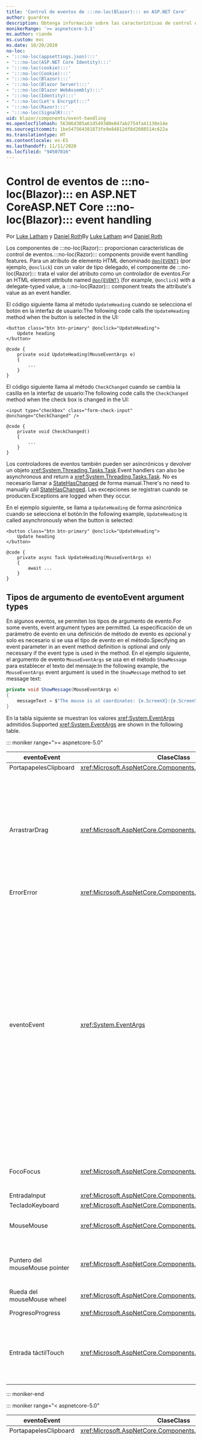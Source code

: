 ```yaml
---
title: 'Control de eventos de :::no-loc(Blazor)::: en ASP.NET Core'
author: guardrex
description: Obtenga información sobre las características de control de eventos de :::no-loc(Blazor):::, incluidos los tipos de argumento de evento, las devoluciones de llamadas de eventos y la administración de eventos predeterminados del explorador.
monikerRange: '>= aspnetcore-3.1'
ms.author: riande
ms.custom: mvc
ms.date: 10/20/2020
no-loc:
- ':::no-loc(appsettings.json):::'
- ':::no-loc(ASP.NET Core Identity):::'
- ':::no-loc(cookie):::'
- ':::no-loc(Cookie):::'
- ':::no-loc(Blazor):::'
- ':::no-loc(Blazor Server):::'
- ':::no-loc(Blazor WebAssembly):::'
- ':::no-loc(Identity):::'
- ":::no-loc(Let's Encrypt):::"
- ':::no-loc(Razor):::'
- ':::no-loc(SignalR):::'
uid: blazor/components/event-handling
ms.openlocfilehash: 56306d305a61d549380e847ab2754fa41130e14e
ms.sourcegitcommit: 1be547564381873fe9e84812df8d2088514c622a
ms.translationtype: HT
ms.contentlocale: es-ES
ms.lasthandoff: 11/11/2020
ms.locfileid: "94507816"
---
```

# <a name="aspnet-core-no-locblazor-event-handling"></a><span data-ttu-id="b4be1-103">Control de eventos de :::no-loc(Blazor)::: en ASP.NET Core</span><span class="sxs-lookup"><span data-stu-id="b4be1-103">ASP.NET Core :::no-loc(Blazor)::: event handling</span></span>

<span data-ttu-id="b4be1-104">Por [Luke Latham](https://github.com/guardrex) y [Daniel Roth](https://github.com/danroth27)</span><span class="sxs-lookup"><span data-stu-id="b4be1-104">By [Luke Latham](https://github.com/guardrex) and [Daniel Roth](https://github.com/danroth27)</span></span>

<span data-ttu-id="b4be1-105">Los componentes de :::no-loc(Razor)::: proporcionan características de control de eventos.</span><span class="sxs-lookup"><span data-stu-id="b4be1-105">:::no-loc(Razor)::: components provide event handling features.</span></span> <span data-ttu-id="b4be1-106">Para un atributo de elemento HTML denominado [`@on{EVENT}`](xref:mvc/views/razor#onevent) (por ejemplo, `@onclick`) con un valor de tipo delegado, el componente de :::no-loc(Razor)::: trata el valor del atributo como un controlador de eventos.</span><span class="sxs-lookup"><span data-stu-id="b4be1-106">For an HTML element attribute named [`@on{EVENT}`](xref:mvc/views/razor#onevent) (for example, `@onclick`) with a delegate-typed value, a :::no-loc(Razor)::: component treats the attribute's value as an event handler.</span></span>

<span data-ttu-id="b4be1-107">El código siguiente llama al método `UpdateHeading` cuando se selecciona el botón en la interfaz de usuario:</span><span class="sxs-lookup"><span data-stu-id="b4be1-107">The following code calls the `UpdateHeading` method when the button is selected in the UI:</span></span>

```razor
<button class="btn btn-primary" @onclick="UpdateHeading">
    Update heading
</button>

@code {
    private void UpdateHeading(MouseEventArgs e)
    {
        ...
    }
}
```

<span data-ttu-id="b4be1-108">El código siguiente llama al método `CheckChanged` cuando se cambia la casilla en la interfaz de usuario:</span><span class="sxs-lookup"><span data-stu-id="b4be1-108">The following code calls the `CheckChanged` method when the check box is changed in the UI:</span></span>

```razor
<input type="checkbox" class="form-check-input" @onchange="CheckChanged" />

@code {
    private void CheckChanged()
    {
        ...
    }
}
```

<span data-ttu-id="b4be1-109">Los controladores de eventos también pueden ser asincrónicos y devolver un objeto <xref:System.Threading.Tasks.Task>.</span><span class="sxs-lookup"><span data-stu-id="b4be1-109">Event handlers can also be asynchronous and return a <xref:System.Threading.Tasks.Task>.</span></span> <span data-ttu-id="b4be1-110">No es necesario llamar a [StateHasChanged](xref:blazor/components/lifecycle#state-changes) de forma manual.</span><span class="sxs-lookup"><span data-stu-id="b4be1-110">There's no need to manually call [StateHasChanged](xref:blazor/components/lifecycle#state-changes).</span></span> <span data-ttu-id="b4be1-111">Las excepciones se registran cuando se producen.</span><span class="sxs-lookup"><span data-stu-id="b4be1-111">Exceptions are logged when they occur.</span></span>

<span data-ttu-id="b4be1-112">En el ejemplo siguiente, se llama a `UpdateHeading` de forma asincrónica cuando se selecciona el botón:</span><span class="sxs-lookup"><span data-stu-id="b4be1-112">In the following example, `UpdateHeading` is called asynchronously when the button is selected:</span></span>

```razor
<button class="btn btn-primary" @onclick="UpdateHeading">
    Update heading
</button>

@code {
    private async Task UpdateHeading(MouseEventArgs e)
    {
        await ...
    }
}
```

## <a name="event-argument-types"></a><span data-ttu-id="b4be1-113">Tipos de argumento de evento</span><span class="sxs-lookup"><span data-stu-id="b4be1-113">Event argument types</span></span>

<span data-ttu-id="b4be1-114">En algunos eventos, se permiten los tipos de argumento de evento.</span><span class="sxs-lookup"><span data-stu-id="b4be1-114">For some events, event argument types are permitted.</span></span> <span data-ttu-id="b4be1-115">La especificación de un parámetro de evento en una definición de método de evento es opcional y solo es necesario si se usa el tipo de evento en el método.</span><span class="sxs-lookup"><span data-stu-id="b4be1-115">Specifying an event parameter in an event method definition is optional and only necessary if the event type is used in the method.</span></span> <span data-ttu-id="b4be1-116">En el ejemplo siguiente, el argumento de evento `MouseEventArgs` se usa en el método `ShowMessage` para establecer el texto del mensaje:</span><span class="sxs-lookup"><span data-stu-id="b4be1-116">In the following example, the `MouseEventArgs` event argument is used in the `ShowMessage` method to set message text:</span></span>

```csharp
private void ShowMessage(MouseEventArgs e)
{
    messageText = $"The mouse is at coordinates: {e.ScreenX}:{e.ScreenY}";
}
```

<span data-ttu-id="b4be1-117">En la tabla siguiente se muestran los valores <xref:System.EventArgs> admitidos.</span><span class="sxs-lookup"><span data-stu-id="b4be1-117">Supported <xref:System.EventArgs> are shown in the following table.</span></span>

::: moniker range=">= aspnetcore-5.0"

| <span data-ttu-id="b4be1-118">evento</span><span class="sxs-lookup"><span data-stu-id="b4be1-118">Event</span></span>            | <span data-ttu-id="b4be1-119">Clase</span><span class="sxs-lookup"><span data-stu-id="b4be1-119">Class</span></span>  | <span data-ttu-id="b4be1-120">Eventos y notas de DOM</span><span class="sxs-lookup"><span data-stu-id="b4be1-120">DOM events and notes</span></span> |
| ---------------- | ------ | -------------------- |
| <span data-ttu-id="b4be1-121">Portapapeles</span><span class="sxs-lookup"><span data-stu-id="b4be1-121">Clipboard</span></span>        | <xref:Microsoft.AspNetCore.Components.Web.ClipboardEventArgs> | <span data-ttu-id="b4be1-122">`oncut`, `oncopy`, `onpaste`</span><span class="sxs-lookup"><span data-stu-id="b4be1-122">`oncut`, `oncopy`, `onpaste`</span></span> |
| <span data-ttu-id="b4be1-123">Arrastrar</span><span class="sxs-lookup"><span data-stu-id="b4be1-123">Drag</span></span>             | <xref:Microsoft.AspNetCore.Components.Web.DragEventArgs> | <span data-ttu-id="b4be1-124">`ondrag`, `ondragstart`, `ondragenter`, `ondragleave`, `ondragover`, `ondrop`, `ondragend`</span><span class="sxs-lookup"><span data-stu-id="b4be1-124">`ondrag`, `ondragstart`, `ondragenter`, `ondragleave`, `ondragover`, `ondrop`, `ondragend`</span></span><br><br><span data-ttu-id="b4be1-125"><xref:Microsoft.AspNetCore.Components.Web.DataTransfer> y <xref:Microsoft.AspNetCore.Components.Web.DataTransferItem> contienen datos de elementos arrastrados.</span><span class="sxs-lookup"><span data-stu-id="b4be1-125"><xref:Microsoft.AspNetCore.Components.Web.DataTransfer> and <xref:Microsoft.AspNetCore.Components.Web.DataTransferItem> hold dragged item data.</span></span><br><br><span data-ttu-id="b4be1-126">Implemente la función de arrastrar y colocar en las aplicaciones de :::no-loc(Blazor)::: mediante la [Interoperabilidad de JS](xref:blazor/call-javascript-from-dotnet) con [Drag and Drop API en HTML](https://developer.mozilla.org/docs/Web/API/HTML_Drag_and_Drop_API).</span><span class="sxs-lookup"><span data-stu-id="b4be1-126">Implement drag and drop in :::no-loc(Blazor)::: apps using [JS interop](xref:blazor/call-javascript-from-dotnet) with [HTML Drag and Drop API](https://developer.mozilla.org/docs/Web/API/HTML_Drag_and_Drop_API).</span></span> |
| <span data-ttu-id="b4be1-127">Error</span><span class="sxs-lookup"><span data-stu-id="b4be1-127">Error</span></span>            | <xref:Microsoft.AspNetCore.Components.Web.ErrorEventArgs> | `onerror` |
| <span data-ttu-id="b4be1-128">evento</span><span class="sxs-lookup"><span data-stu-id="b4be1-128">Event</span></span>            | <xref:System.EventArgs> | <span data-ttu-id="b4be1-129">*General*</span><span class="sxs-lookup"><span data-stu-id="b4be1-129">*General*</span></span><br><span data-ttu-id="b4be1-130">`onactivate`, `onbeforeactivate`, `onbeforedeactivate`, `ondeactivate`, `onfullscreenchange`, `onfullscreenerror`, `onloadeddata`, `onloadedmetadata`, `onpointerlockchange`, `onpointerlockerror`, `onreadystatechange`, `onscroll`</span><span class="sxs-lookup"><span data-stu-id="b4be1-130">`onactivate`, `onbeforeactivate`, `onbeforedeactivate`, `ondeactivate`, `onfullscreenchange`, `onfullscreenerror`, `onloadeddata`, `onloadedmetadata`, `onpointerlockchange`, `onpointerlockerror`, `onreadystatechange`, `onscroll`</span></span><br><br><span data-ttu-id="b4be1-131">*Portapapeles*</span><span class="sxs-lookup"><span data-stu-id="b4be1-131">*Clipboard*</span></span><br><span data-ttu-id="b4be1-132">`onbeforecut`, `onbeforecopy`, `onbeforepaste`</span><span class="sxs-lookup"><span data-stu-id="b4be1-132">`onbeforecut`, `onbeforecopy`, `onbeforepaste`</span></span><br><br><span data-ttu-id="b4be1-133">*Entrada*</span><span class="sxs-lookup"><span data-stu-id="b4be1-133">*Input*</span></span><br><span data-ttu-id="b4be1-134">`oninvalid`, `onreset`, `onselect`, `onselectionchange`, `onselectstart`, `onsubmit`</span><span class="sxs-lookup"><span data-stu-id="b4be1-134">`oninvalid`, `onreset`, `onselect`, `onselectionchange`, `onselectstart`, `onsubmit`</span></span><br><br><span data-ttu-id="b4be1-135">*Elementos multimedia*</span><span class="sxs-lookup"><span data-stu-id="b4be1-135">*Media*</span></span><br><span data-ttu-id="b4be1-136">`oncanplay`, `oncanplaythrough`, `oncuechange`, `ondurationchange`, `onemptied`, `onended`, `onpause`, `onplay`, `onplaying`, `onratechange`, `onseeked`, `onseeking`, `onstalled`, `onstop`, `onsuspend`, `ontimeupdate`, `ontoggle`, `onvolumechange`, `onwaiting`</span><span class="sxs-lookup"><span data-stu-id="b4be1-136">`oncanplay`, `oncanplaythrough`, `oncuechange`, `ondurationchange`, `onemptied`, `onended`, `onpause`, `onplay`, `onplaying`, `onratechange`, `onseeked`, `onseeking`, `onstalled`, `onstop`, `onsuspend`, `ontimeupdate`, `ontoggle`, `onvolumechange`, `onwaiting`</span></span><br><br><span data-ttu-id="b4be1-137"><xref:Microsoft.AspNetCore.Components.Web.EventHandlers> contiene atributos para configurar las asignaciones entre los nombres de evento y los tipos de argumento de evento.</span><span class="sxs-lookup"><span data-stu-id="b4be1-137"><xref:Microsoft.AspNetCore.Components.Web.EventHandlers> holds attributes to configure the mappings between event names and event argument types.</span></span> |
| <span data-ttu-id="b4be1-138">Foco</span><span class="sxs-lookup"><span data-stu-id="b4be1-138">Focus</span></span>            | <xref:Microsoft.AspNetCore.Components.Web.FocusEventArgs> | <span data-ttu-id="b4be1-139">`onfocus`, `onblur`, `onfocusin`, `onfocusout`</span><span class="sxs-lookup"><span data-stu-id="b4be1-139">`onfocus`, `onblur`, `onfocusin`, `onfocusout`</span></span><br><br><span data-ttu-id="b4be1-140">No incluye compatibilidad con `relatedTarget`.</span><span class="sxs-lookup"><span data-stu-id="b4be1-140">Doesn't include support for `relatedTarget`.</span></span> |
| <span data-ttu-id="b4be1-141">Entrada</span><span class="sxs-lookup"><span data-stu-id="b4be1-141">Input</span></span>            | <xref:Microsoft.AspNetCore.Components.ChangeEventArgs> | <span data-ttu-id="b4be1-142">`onchange`, `oninput`</span><span class="sxs-lookup"><span data-stu-id="b4be1-142">`onchange`, `oninput`</span></span> |
| <span data-ttu-id="b4be1-143">Teclado</span><span class="sxs-lookup"><span data-stu-id="b4be1-143">Keyboard</span></span>         | <xref:Microsoft.AspNetCore.Components.Web.KeyboardEventArgs> | <span data-ttu-id="b4be1-144">`onkeydown`, `onkeypress`, `onkeyup`</span><span class="sxs-lookup"><span data-stu-id="b4be1-144">`onkeydown`, `onkeypress`, `onkeyup`</span></span> |
| <span data-ttu-id="b4be1-145">Mouse</span><span class="sxs-lookup"><span data-stu-id="b4be1-145">Mouse</span></span>            | <xref:Microsoft.AspNetCore.Components.Web.MouseEventArgs> | <span data-ttu-id="b4be1-146">`onclick`, `oncontextmenu`, `ondblclick`, `onmousedown`, `onmouseup`, `onmouseover`, `onmousemove`, `onmouseout`</span><span class="sxs-lookup"><span data-stu-id="b4be1-146">`onclick`, `oncontextmenu`, `ondblclick`, `onmousedown`, `onmouseup`, `onmouseover`, `onmousemove`, `onmouseout`</span></span> |
| <span data-ttu-id="b4be1-147">Puntero del mouse</span><span class="sxs-lookup"><span data-stu-id="b4be1-147">Mouse pointer</span></span>    | <xref:Microsoft.AspNetCore.Components.Web.PointerEventArgs> | <span data-ttu-id="b4be1-148">`onpointerdown`, `onpointerup`, `onpointercancel`, `onpointermove`, `onpointerover`, `onpointerout`, `onpointerenter`, `onpointerleave`, `ongotpointercapture`, `onlostpointercapture`</span><span class="sxs-lookup"><span data-stu-id="b4be1-148">`onpointerdown`, `onpointerup`, `onpointercancel`, `onpointermove`, `onpointerover`, `onpointerout`, `onpointerenter`, `onpointerleave`, `ongotpointercapture`, `onlostpointercapture`</span></span> |
| <span data-ttu-id="b4be1-149">Rueda del mouse</span><span class="sxs-lookup"><span data-stu-id="b4be1-149">Mouse wheel</span></span>      | <xref:Microsoft.AspNetCore.Components.Web.WheelEventArgs> | <span data-ttu-id="b4be1-150">`onwheel`, `onmousewheel`</span><span class="sxs-lookup"><span data-stu-id="b4be1-150">`onwheel`, `onmousewheel`</span></span> |
| <span data-ttu-id="b4be1-151">Progreso</span><span class="sxs-lookup"><span data-stu-id="b4be1-151">Progress</span></span>         | <xref:Microsoft.AspNetCore.Components.Web.ProgressEventArgs> | <span data-ttu-id="b4be1-152">`onabort`, `onload`, `onloadend`, `onloadstart`, `onprogress`, `ontimeout`</span><span class="sxs-lookup"><span data-stu-id="b4be1-152">`onabort`, `onload`, `onloadend`, `onloadstart`, `onprogress`, `ontimeout`</span></span> |
| <span data-ttu-id="b4be1-153">Entrada táctil</span><span class="sxs-lookup"><span data-stu-id="b4be1-153">Touch</span></span>            | <xref:Microsoft.AspNetCore.Components.Web.TouchEventArgs> | <span data-ttu-id="b4be1-154">`ontouchstart`, `ontouchend`, `ontouchmove`, `ontouchenter`, `ontouchleave`, `ontouchcancel`</span><span class="sxs-lookup"><span data-stu-id="b4be1-154">`ontouchstart`, `ontouchend`, `ontouchmove`, `ontouchenter`, `ontouchleave`, `ontouchcancel`</span></span><br><br><span data-ttu-id="b4be1-155"><xref:Microsoft.AspNetCore.Components.Web.TouchPoint> representa un único punto de contacto en un dispositivo sensible al tacto.</span><span class="sxs-lookup"><span data-stu-id="b4be1-155"><xref:Microsoft.AspNetCore.Components.Web.TouchPoint> represents a single contact point on a touch-sensitive device.</span></span> |

::: moniker-end

::: moniker range="< aspnetcore-5.0"

| <span data-ttu-id="b4be1-156">evento</span><span class="sxs-lookup"><span data-stu-id="b4be1-156">Event</span></span>            | <span data-ttu-id="b4be1-157">Clase</span><span class="sxs-lookup"><span data-stu-id="b4be1-157">Class</span></span> | <span data-ttu-id="b4be1-158">Eventos y notas de DOM</span><span class="sxs-lookup"><span data-stu-id="b4be1-158">DOM events and notes</span></span> |
| ---------------- | ----- | -------------------- |
| <span data-ttu-id="b4be1-159">Portapapeles</span><span class="sxs-lookup"><span data-stu-id="b4be1-159">Clipboard</span></span>        | <xref:Microsoft.AspNetCore.Components.Web.ClipboardEventArgs> | <span data-ttu-id="b4be1-160">`oncut`, `oncopy`, `onpaste`</span><span class="sxs-lookup"><span data-stu-id="b4be1-160">`oncut`, `oncopy`, `onpaste`</span></span> |
| <span data-ttu-id="b4be1-161">Arrastrar</span><span class="sxs-lookup"><span data-stu-id="b4be1-161">Drag</span></span>             | <xref:Microsoft.AspNetCore.Components.Web.DragEventArgs> | <span data-ttu-id="b4be1-162">`ondrag`, `ondragstart`, `ondragenter`, `ondragleave`, `ondragover`, `ondrop`, `ondragend`</span><span class="sxs-lookup"><span data-stu-id="b4be1-162">`ondrag`, `ondragstart`, `ondragenter`, `ondragleave`, `ondragover`, `ondrop`, `ondragend`</span></span><br><br><span data-ttu-id="b4be1-163"><xref:Microsoft.AspNetCore.Components.Web.DataTransfer> y <xref:Microsoft.AspNetCore.Components.Web.DataTransferItem> contienen datos de elementos arrastrados.</span><span class="sxs-lookup"><span data-stu-id="b4be1-163"><xref:Microsoft.AspNetCore.Components.Web.DataTransfer> and <xref:Microsoft.AspNetCore.Components.Web.DataTransferItem> hold dragged item data.</span></span><br><br><span data-ttu-id="b4be1-164">Implemente la función de arrastrar y colocar en las aplicaciones de :::no-loc(Blazor)::: mediante la [Interoperabilidad de JS](xref:blazor/call-javascript-from-dotnet) con [Drag and Drop API en HTML](https://developer.mozilla.org/docs/Web/API/HTML_Drag_and_Drop_API).</span><span class="sxs-lookup"><span data-stu-id="b4be1-164">Implement drag and drop in :::no-loc(Blazor)::: apps using [JS interop](xref:blazor/call-javascript-from-dotnet) with [HTML Drag and Drop API](https://developer.mozilla.org/docs/Web/API/HTML_Drag_and_Drop_API).</span></span> |
| <span data-ttu-id="b4be1-165">Error</span><span class="sxs-lookup"><span data-stu-id="b4be1-165">Error</span></span>            | <xref:Microsoft.AspNetCore.Components.Web.ErrorEventArgs> | `onerror` |
| <span data-ttu-id="b4be1-166">evento</span><span class="sxs-lookup"><span data-stu-id="b4be1-166">Event</span></span>            | <xref:System.EventArgs> | <span data-ttu-id="b4be1-167">*General*</span><span class="sxs-lookup"><span data-stu-id="b4be1-167">*General*</span></span><br><span data-ttu-id="b4be1-168">`onactivate`, `onbeforeactivate`, `onbeforedeactivate`, `ondeactivate`, `onfullscreenchange`, `onfullscreenerror`, `onloadeddata`, `onloadedmetadata`, `onpointerlockchange`, `onpointerlockerror`, `onreadystatechange`, `onscroll`</span><span class="sxs-lookup"><span data-stu-id="b4be1-168">`onactivate`, `onbeforeactivate`, `onbeforedeactivate`, `ondeactivate`, `onfullscreenchange`, `onfullscreenerror`, `onloadeddata`, `onloadedmetadata`, `onpointerlockchange`, `onpointerlockerror`, `onreadystatechange`, `onscroll`</span></span><br><br><span data-ttu-id="b4be1-169">*Portapapeles*</span><span class="sxs-lookup"><span data-stu-id="b4be1-169">*Clipboard*</span></span><br><span data-ttu-id="b4be1-170">`onbeforecut`, `onbeforecopy`, `onbeforepaste`</span><span class="sxs-lookup"><span data-stu-id="b4be1-170">`onbeforecut`, `onbeforecopy`, `onbeforepaste`</span></span><br><br><span data-ttu-id="b4be1-171">*Entrada*</span><span class="sxs-lookup"><span data-stu-id="b4be1-171">*Input*</span></span><br><span data-ttu-id="b4be1-172">`oninvalid`, `onreset`, `onselect`, `onselectionchange`, `onselectstart`, `onsubmit`</span><span class="sxs-lookup"><span data-stu-id="b4be1-172">`oninvalid`, `onreset`, `onselect`, `onselectionchange`, `onselectstart`, `onsubmit`</span></span><br><br><span data-ttu-id="b4be1-173">*Elementos multimedia*</span><span class="sxs-lookup"><span data-stu-id="b4be1-173">*Media*</span></span><br><span data-ttu-id="b4be1-174">`oncanplay`, `oncanplaythrough`, `oncuechange`, `ondurationchange`, `onemptied`, `onended`, `onpause`, `onplay`, `onplaying`, `onratechange`, `onseeked`, `onseeking`, `onstalled`, `onstop`, `onsuspend`, `ontimeupdate`, `onvolumechange`, `onwaiting`</span><span class="sxs-lookup"><span data-stu-id="b4be1-174">`oncanplay`, `oncanplaythrough`, `oncuechange`, `ondurationchange`, `onemptied`, `onended`, `onpause`, `onplay`, `onplaying`, `onratechange`, `onseeked`, `onseeking`, `onstalled`, `onstop`, `onsuspend`, `ontimeupdate`, `onvolumechange`, `onwaiting`</span></span><br><br><span data-ttu-id="b4be1-175"><xref:Microsoft.AspNetCore.Components.Web.EventHandlers> contiene atributos para configurar las asignaciones entre los nombres de evento y los tipos de argumento de evento.</span><span class="sxs-lookup"><span data-stu-id="b4be1-175"><xref:Microsoft.AspNetCore.Components.Web.EventHandlers> holds attributes to configure the mappings between event names and event argument types.</span></span> |
| <span data-ttu-id="b4be1-176">Foco</span><span class="sxs-lookup"><span data-stu-id="b4be1-176">Focus</span></span>            | <xref:Microsoft.AspNetCore.Components.Web.FocusEventArgs> | <span data-ttu-id="b4be1-177">`onfocus`, `onblur`, `onfocusin`, `onfocusout`</span><span class="sxs-lookup"><span data-stu-id="b4be1-177">`onfocus`, `onblur`, `onfocusin`, `onfocusout`</span></span><br><br><span data-ttu-id="b4be1-178">No incluye compatibilidad con `relatedTarget`.</span><span class="sxs-lookup"><span data-stu-id="b4be1-178">Doesn't include support for `relatedTarget`.</span></span> |
| <span data-ttu-id="b4be1-179">Entrada</span><span class="sxs-lookup"><span data-stu-id="b4be1-179">Input</span></span>            | <xref:Microsoft.AspNetCore.Components.ChangeEventArgs> | <span data-ttu-id="b4be1-180">`onchange`, `oninput`</span><span class="sxs-lookup"><span data-stu-id="b4be1-180">`onchange`, `oninput`</span></span> |
| <span data-ttu-id="b4be1-181">Teclado</span><span class="sxs-lookup"><span data-stu-id="b4be1-181">Keyboard</span></span>         | <xref:Microsoft.AspNetCore.Components.Web.KeyboardEventArgs> | <span data-ttu-id="b4be1-182">`onkeydown`, `onkeypress`, `onkeyup`</span><span class="sxs-lookup"><span data-stu-id="b4be1-182">`onkeydown`, `onkeypress`, `onkeyup`</span></span> |
| <span data-ttu-id="b4be1-183">Mouse</span><span class="sxs-lookup"><span data-stu-id="b4be1-183">Mouse</span></span>            | <xref:Microsoft.AspNetCore.Components.Web.MouseEventArgs> | <span data-ttu-id="b4be1-184">`onclick`, `oncontextmenu`, `ondblclick`, `onmousedown`, `onmouseup`, `onmouseover`, `onmousemove`, `onmouseout`</span><span class="sxs-lookup"><span data-stu-id="b4be1-184">`onclick`, `oncontextmenu`, `ondblclick`, `onmousedown`, `onmouseup`, `onmouseover`, `onmousemove`, `onmouseout`</span></span> |
| <span data-ttu-id="b4be1-185">Puntero del mouse</span><span class="sxs-lookup"><span data-stu-id="b4be1-185">Mouse pointer</span></span>    | <xref:Microsoft.AspNetCore.Components.Web.PointerEventArgs> | <span data-ttu-id="b4be1-186">`onpointerdown`, `onpointerup`, `onpointercancel`, `onpointermove`, `onpointerover`, `onpointerout`, `onpointerenter`, `onpointerleave`, `ongotpointercapture`, `onlostpointercapture`</span><span class="sxs-lookup"><span data-stu-id="b4be1-186">`onpointerdown`, `onpointerup`, `onpointercancel`, `onpointermove`, `onpointerover`, `onpointerout`, `onpointerenter`, `onpointerleave`, `ongotpointercapture`, `onlostpointercapture`</span></span> |
| <span data-ttu-id="b4be1-187">Rueda del mouse</span><span class="sxs-lookup"><span data-stu-id="b4be1-187">Mouse wheel</span></span>      | <xref:Microsoft.AspNetCore.Components.Web.WheelEventArgs> | <span data-ttu-id="b4be1-188">`onwheel`, `onmousewheel`</span><span class="sxs-lookup"><span data-stu-id="b4be1-188">`onwheel`, `onmousewheel`</span></span> |
| <span data-ttu-id="b4be1-189">Progreso</span><span class="sxs-lookup"><span data-stu-id="b4be1-189">Progress</span></span>         | <xref:Microsoft.AspNetCore.Components.Web.ProgressEventArgs> | <span data-ttu-id="b4be1-190">`onabort`, `onload`, `onloadend`, `onloadstart`, `onprogress`, `ontimeout`</span><span class="sxs-lookup"><span data-stu-id="b4be1-190">`onabort`, `onload`, `onloadend`, `onloadstart`, `onprogress`, `ontimeout`</span></span> |
| <span data-ttu-id="b4be1-191">Entrada táctil</span><span class="sxs-lookup"><span data-stu-id="b4be1-191">Touch</span></span>            | <xref:Microsoft.AspNetCore.Components.Web.TouchEventArgs> | <span data-ttu-id="b4be1-192">`ontouchstart`, `ontouchend`, `ontouchmove`, `ontouchenter`, `ontouchleave`, `ontouchcancel`</span><span class="sxs-lookup"><span data-stu-id="b4be1-192">`ontouchstart`, `ontouchend`, `ontouchmove`, `ontouchenter`, `ontouchleave`, `ontouchcancel`</span></span><br><br><span data-ttu-id="b4be1-193"><xref:Microsoft.AspNetCore.Components.Web.TouchPoint> representa un único punto de contacto en un dispositivo sensible al tacto.</span><span class="sxs-lookup"><span data-stu-id="b4be1-193"><xref:Microsoft.AspNetCore.Components.Web.TouchPoint> represents a single contact point on a touch-sensitive device.</span></span> |

::: moniker-end

<span data-ttu-id="b4be1-194">Para obtener más información, vea los siguientes recursos:</span><span class="sxs-lookup"><span data-stu-id="b4be1-194">For more information, see the following resources:</span></span>

* <span data-ttu-id="b4be1-195">[Clases `EventArgs` en el origen de referencia de ASP.NET Core (rama `master` de dotnet/aspnetcore)](https://github.com/dotnet/aspnetcore/tree/master/src/Components/Web/src/Web).</span><span class="sxs-lookup"><span data-stu-id="b4be1-195">[`EventArgs` classes in the ASP.NET Core reference source (dotnet/aspnetcore `master` branch)](https://github.com/dotnet/aspnetcore/tree/master/src/Components/Web/src/Web).</span></span> <span data-ttu-id="b4be1-196">La rama `master` representa la API en desarrollo de la *siguiente* versión de ASP.NET Core.</span><span class="sxs-lookup"><span data-stu-id="b4be1-196">The `master` branch represents API under development for the *next* ASP.NET Core release.</span></span> <span data-ttu-id="b4be1-197">En la versión actual, seleccione la rama del repositorio de GitHub que sea apropiada (por ejemplo, `release/3.1`).</span><span class="sxs-lookup"><span data-stu-id="b4be1-197">For the current release, select the appropriate GitHub repository branch (for example, `release/3.1`).</span></span>
* <span data-ttu-id="b4be1-198">[Documentación web de MDN: GlobalEventHandlers](https://developer.mozilla.org/docs/Web/API/GlobalEventHandlers): incluye información sobre qué elementos HTML admite cada evento DOM.</span><span class="sxs-lookup"><span data-stu-id="b4be1-198">[MDN web docs: GlobalEventHandlers](https://developer.mozilla.org/docs/Web/API/GlobalEventHandlers): Includes information on which HTML elements support each DOM event.</span></span>

## <a name="lambda-expressions"></a><span data-ttu-id="b4be1-199">Expresiones lambda</span><span class="sxs-lookup"><span data-stu-id="b4be1-199">Lambda expressions</span></span>

<span data-ttu-id="b4be1-200">También se pueden usar [expresiones lambda](/dotnet/csharp/programming-guide/statements-expressions-operators/lambda-expressions):</span><span class="sxs-lookup"><span data-stu-id="b4be1-200">[Lambda expressions](/dotnet/csharp/programming-guide/statements-expressions-operators/lambda-expressions) can also be used:</span></span>

```razor
<button @onclick="@(e => Console.WriteLine("Hello, world!"))">Say hello</button>
```

<span data-ttu-id="b4be1-201">A menudo resulta cómodo cerrar los valores adicionales, como al recorrer en iteración un conjunto de elementos.</span><span class="sxs-lookup"><span data-stu-id="b4be1-201">It's often convenient to close over additional values, such as when iterating over a set of elements.</span></span> <span data-ttu-id="b4be1-202">En el ejemplo siguiente se crean tres botones: cada uno llama a `UpdateHeading` y pasa un argumento de evento (<xref:Microsoft.AspNetCore.Components.Web.MouseEventArgs>) y su número de botón (`buttonNumber`) cuando se selecciona en la interfaz de usuario:</span><span class="sxs-lookup"><span data-stu-id="b4be1-202">The following example creates three buttons, each of which calls `UpdateHeading` passing an event argument (<xref:Microsoft.AspNetCore.Components.Web.MouseEventArgs>) and its button number (`buttonNumber`) when selected in the UI:</span></span>

```razor
<h2>@message</h2>

@for (var i = 1; i < 4; i++)
{
    var buttonNumber = i;

    <button class="btn btn-primary"
            @onclick="@(e => UpdateHeading(e, buttonNumber))">
        Button #@i
    </button>
}

@code {
    private string message = "Select a button to learn its position.";

    private void UpdateHeading(MouseEventArgs e, int buttonNumber)
    {
        message = $"You selected Button #{buttonNumber} at " +
            $"mouse position: {e.ClientX} X {e.ClientY}.";
    }
}
```

> [!NOTE]
> <span data-ttu-id="b4be1-203">**No** use una variable de bucle directamente en una expresión lambda (como `i` en el ejemplo de bucle `for` anterior).</span><span class="sxs-lookup"><span data-stu-id="b4be1-203">Do **not** use a loop variable directly in a lambda expression, such as `i` in the preceding `for` loop example.</span></span> <span data-ttu-id="b4be1-204">de lo contrario, todas las expresiones lambda usarán la misma variable, con lo cual se usará el mismo valor en todas las expresiones lambda.</span><span class="sxs-lookup"><span data-stu-id="b4be1-204">Otherwise, the same variable is used by all lambda expressions, which results in use of the same value in all lambdas.</span></span> <span data-ttu-id="b4be1-205">Capture siempre el valor de la variable en una variable local y úsela.</span><span class="sxs-lookup"><span data-stu-id="b4be1-205">Always capture the variable's value in a local variable and then use it.</span></span> <span data-ttu-id="b4be1-206">En el ejemplo anterior, la variable de bucle `i` se asigna a `buttonNumber`.</span><span class="sxs-lookup"><span data-stu-id="b4be1-206">In the preceding example, the loop variable `i` is assigned to `buttonNumber`.</span></span>

## <a name="eventcallback"></a><span data-ttu-id="b4be1-207">EventCallback</span><span class="sxs-lookup"><span data-stu-id="b4be1-207">EventCallback</span></span>

<span data-ttu-id="b4be1-208">Un escenario común con los componentes anidados es el deseo de ejecutar el método de un componente primario cuando se produce un evento de un componente secundario.</span><span class="sxs-lookup"><span data-stu-id="b4be1-208">A common scenario with nested components is the desire to run a parent component's method when a child component event occurs.</span></span> <span data-ttu-id="b4be1-209">Un caso habitual es un evento `onclick` que se produce en el componente secundario.</span><span class="sxs-lookup"><span data-stu-id="b4be1-209">An `onclick` event occurring in the child component is a common use case.</span></span> <span data-ttu-id="b4be1-210">Para exponer eventos entre componentes, use un elemento <xref:Microsoft.AspNetCore.Components.EventCallback>.</span><span class="sxs-lookup"><span data-stu-id="b4be1-210">To expose events across components, use an <xref:Microsoft.AspNetCore.Components.EventCallback>.</span></span> <span data-ttu-id="b4be1-211">Un componente primario puede asignar un método de devolución de llamada al elemento <xref:Microsoft.AspNetCore.Components.EventCallback> de un componente secundario.</span><span class="sxs-lookup"><span data-stu-id="b4be1-211">A parent component can assign a callback method to a child component's <xref:Microsoft.AspNetCore.Components.EventCallback>.</span></span>

<span data-ttu-id="b4be1-212">El elemento `ChildComponent` de la aplicación de ejemplo (`Components/ChildComponent.razor`) muestra cómo se configura el controlador `onclick` de un botón para recibir un delegado de <xref:Microsoft.AspNetCore.Components.EventCallback> del objeto `ParentComponent` del ejemplo.</span><span class="sxs-lookup"><span data-stu-id="b4be1-212">The `ChildComponent` in the sample app (`Components/ChildComponent.razor`) demonstrates how a button's `onclick` handler is set up to receive an <xref:Microsoft.AspNetCore.Components.EventCallback> delegate from the sample's `ParentComponent`.</span></span> <span data-ttu-id="b4be1-213">El elemento <xref:Microsoft.AspNetCore.Components.EventCallback> tiene el tipo `MouseEventArgs`, que es adecuado para un evento `onclick` desde un dispositivo periférico:</span><span class="sxs-lookup"><span data-stu-id="b4be1-213">The <xref:Microsoft.AspNetCore.Components.EventCallback> is typed with `MouseEventArgs`, which is appropriate for an `onclick` event from a peripheral device:</span></span>

[!code-razor[](../common/samples/5.x/:::no-loc(Blazor):::WebAssemblySample/Components/ChildComponent.razor?highlight=5-7,17-18)]

<span data-ttu-id="b4be1-214">`ParentComponent` establece el objeto <xref:Microsoft.AspNetCore.Components.EventCallback%601> (`OnClickCallback`) del elemento secundario en su método `ShowMessage`.</span><span class="sxs-lookup"><span data-stu-id="b4be1-214">The `ParentComponent` sets the child's <xref:Microsoft.AspNetCore.Components.EventCallback%601> (`OnClickCallback`) to its `ShowMessage` method.</span></span>

<span data-ttu-id="b4be1-215">`Pages/ParentComponent.razor`:</span><span class="sxs-lookup"><span data-stu-id="b4be1-215">`Pages/ParentComponent.razor`:</span></span>

```razor
@page "/ParentComponent"

<h1>Parent-child example</h1>

<ChildComponent Title="Panel Title from Parent"
                OnClickCallback="@ShowMessage">
    Content of the child component is supplied
    by the parent component.
</ChildComponent>

<p><b>@messageText</b></p>

@code {
    private string messageText;

    private void ShowMessage(MouseEventArgs e)
    {
        messageText = $"Blaze a new trail with :::no-loc(Blazor):::! ({e.ScreenX}, {e.ScreenY})";
    }
}
```

<span data-ttu-id="b4be1-216">Cuando el botón se selecciona en `ChildComponent`:</span><span class="sxs-lookup"><span data-stu-id="b4be1-216">When the button is selected in the `ChildComponent`:</span></span>

* <span data-ttu-id="b4be1-217">Se llama al método `ShowMessage` de `ParentComponent`.</span><span class="sxs-lookup"><span data-stu-id="b4be1-217">The `ParentComponent`'s `ShowMessage` method is called.</span></span> <span data-ttu-id="b4be1-218">`messageText` se actualiza y se muestra en `ParentComponent`.</span><span class="sxs-lookup"><span data-stu-id="b4be1-218">`messageText` is updated and displayed in the `ParentComponent`.</span></span>
* <span data-ttu-id="b4be1-219">No se requiere una llamada a [`StateHasChanged`](xref:blazor/components/lifecycle#state-changes) en el método de la devolución de llamada (`ShowMessage`).</span><span class="sxs-lookup"><span data-stu-id="b4be1-219">A call to [`StateHasChanged`](xref:blazor/components/lifecycle#state-changes) isn't required in the callback's method (`ShowMessage`).</span></span> <span data-ttu-id="b4be1-220">Se llama a <xref:Microsoft.AspNetCore.Components.ComponentBase.StateHasChanged%2A> de forma automática para volver a representar el elemento `ParentComponent`, del mismo modo que los eventos secundarios desencadenan la nueva representación de los componentes en los controladores de eventos que se ejecutan dentro del elemento secundario.</span><span class="sxs-lookup"><span data-stu-id="b4be1-220"><xref:Microsoft.AspNetCore.Components.ComponentBase.StateHasChanged%2A> is called automatically to rerender the `ParentComponent`, just as child events trigger component rerendering in event handlers that execute within the child.</span></span>

<span data-ttu-id="b4be1-221"><xref:Microsoft.AspNetCore.Components.EventCallback> y <xref:Microsoft.AspNetCore.Components.EventCallback%601> permiten delegados asincrónicos.</span><span class="sxs-lookup"><span data-stu-id="b4be1-221"><xref:Microsoft.AspNetCore.Components.EventCallback> and <xref:Microsoft.AspNetCore.Components.EventCallback%601> permit asynchronous delegates.</span></span> <span data-ttu-id="b4be1-222"><xref:Microsoft.AspNetCore.Components.EventCallback> tiene un establecimiento flexible de tipos y permite pasar cualquier argumento de tipo en `InvokeAsync(Object)`.</span><span class="sxs-lookup"><span data-stu-id="b4be1-222"><xref:Microsoft.AspNetCore.Components.EventCallback> is weakly typed and allows passing any type argument in `InvokeAsync(Object)`.</span></span> <span data-ttu-id="b4be1-223"><xref:Microsoft.AspNetCore.Components.EventCallback%601> tiene un establecimiento inflexible de tipos y requiere pasar un argumento `T` en `InvokeAsync(T)` que se puede asignar a `TValue`.</span><span class="sxs-lookup"><span data-stu-id="b4be1-223"><xref:Microsoft.AspNetCore.Components.EventCallback%601> is strongly typed and requires passing a `T` argument in `InvokeAsync(T)` that's assignable to `TValue`.</span></span>

```razor
<ChildComponent 
    OnClickCallback="@(async () => { await Task.Yield(); messageText = "Blaze It!"; })" />
```

<span data-ttu-id="b4be1-224">Invoque <xref:Microsoft.AspNetCore.Components.EventCallback> o <xref:Microsoft.AspNetCore.Components.EventCallback%601> con <xref:Microsoft.AspNetCore.Components.EventCallback.InvokeAsync%2A> y espere a <xref:System.Threading.Tasks.Task>:</span><span class="sxs-lookup"><span data-stu-id="b4be1-224">Invoke an <xref:Microsoft.AspNetCore.Components.EventCallback> or <xref:Microsoft.AspNetCore.Components.EventCallback%601> with <xref:Microsoft.AspNetCore.Components.EventCallback.InvokeAsync%2A> and await the <xref:System.Threading.Tasks.Task>:</span></span>

```csharp
await OnClickCallback.InvokeAsync(arg);
```

<span data-ttu-id="b4be1-225">Use <xref:Microsoft.AspNetCore.Components.EventCallback> y <xref:Microsoft.AspNetCore.Components.EventCallback%601> para el control de eventos y el enlace de parámetros de componentes.</span><span class="sxs-lookup"><span data-stu-id="b4be1-225">Use <xref:Microsoft.AspNetCore.Components.EventCallback> and <xref:Microsoft.AspNetCore.Components.EventCallback%601> for event handling and binding component parameters.</span></span>

<span data-ttu-id="b4be1-226">Se prefiere <xref:Microsoft.AspNetCore.Components.EventCallback%601> (fuertemente tipado) a <xref:Microsoft.AspNetCore.Components.EventCallback>.</span><span class="sxs-lookup"><span data-stu-id="b4be1-226">Prefer the strongly typed <xref:Microsoft.AspNetCore.Components.EventCallback%601> over <xref:Microsoft.AspNetCore.Components.EventCallback>.</span></span> <span data-ttu-id="b4be1-227"><xref:Microsoft.AspNetCore.Components.EventCallback%601> proporciona mejores comentarios de errores a los usuarios del componente.</span><span class="sxs-lookup"><span data-stu-id="b4be1-227"><xref:Microsoft.AspNetCore.Components.EventCallback%601> provides better error feedback to users of the component.</span></span> <span data-ttu-id="b4be1-228">Como sucede con otros controladores de eventos de la interfaz de usuario, la especificación del parámetro de evento es opcional.</span><span class="sxs-lookup"><span data-stu-id="b4be1-228">Similar to other UI event handlers, specifying the event parameter is optional.</span></span> <span data-ttu-id="b4be1-229">Use <xref:Microsoft.AspNetCore.Components.EventCallback> cuando no se pase ningún valor a la devolución de llamada.</span><span class="sxs-lookup"><span data-stu-id="b4be1-229">Use <xref:Microsoft.AspNetCore.Components.EventCallback> when there's no value passed to the callback.</span></span>

## <a name="prevent-default-actions"></a><span data-ttu-id="b4be1-230">Bloqueo de acciones predeterminadas</span><span class="sxs-lookup"><span data-stu-id="b4be1-230">Prevent default actions</span></span>

<span data-ttu-id="b4be1-231">Use el atributo de directiva [`@on{EVENT}:preventDefault`](xref:mvc/views/razor#oneventpreventdefault) para impedir la acción predeterminada de un evento.</span><span class="sxs-lookup"><span data-stu-id="b4be1-231">Use the [`@on{EVENT}:preventDefault`](xref:mvc/views/razor#oneventpreventdefault) directive attribute to prevent the default action for an event.</span></span>

<span data-ttu-id="b4be1-232">Si se selecciona una tecla en un dispositivo de entrada y el foco del elemento está en un cuadro de texto, un explorador muestra normalmente el carácter de la tecla en el cuadro de texto.</span><span class="sxs-lookup"><span data-stu-id="b4be1-232">When a key is selected on an input device and the element focus is on a text box, a browser normally displays the key's character in the text box.</span></span> <span data-ttu-id="b4be1-233">En el ejemplo siguiente, el comportamiento predeterminado se evita mediante la especificación del atributo de directiva `@onkeypress:preventDefault`.</span><span class="sxs-lookup"><span data-stu-id="b4be1-233">In the following example, the default behavior is prevented by specifying the `@onkeypress:preventDefault` directive attribute.</span></span> <span data-ttu-id="b4be1-234">El contador se incrementa y la tecla **+** no se captura en el valor del elemento `<input>`:</span><span class="sxs-lookup"><span data-stu-id="b4be1-234">The counter increments, and the **+** key isn't captured into the `<input>` element's value:</span></span>

```razor
<input value="@count" @onkeypress="KeyHandler" @onkeypress:preventDefault />

@code {
    private int count = 0;

    private void KeyHandler(KeyboardEventArgs e)
    {
        if (e.Key == "+")
        {
            count++;
        }
    }
}
```

<span data-ttu-id="b4be1-235">Especificar el atributo `@on{EVENT}:preventDefault` sin un valor es equivalente a `@on{EVENT}:preventDefault="true"`.</span><span class="sxs-lookup"><span data-stu-id="b4be1-235">Specifying the `@on{EVENT}:preventDefault` attribute without a value is equivalent to `@on{EVENT}:preventDefault="true"`.</span></span>

<span data-ttu-id="b4be1-236">El valor del atributo también puede ser una expresión.</span><span class="sxs-lookup"><span data-stu-id="b4be1-236">The value of the attribute can also be an expression.</span></span> <span data-ttu-id="b4be1-237">En el ejemplo siguiente, `shouldPreventDefault` es un campo `bool` establecido en `true` o `false`:</span><span class="sxs-lookup"><span data-stu-id="b4be1-237">In the following example, `shouldPreventDefault` is a `bool` field set to either `true` or `false`:</span></span>

```razor
<input @onkeypress:preventDefault="shouldPreventDefault" />
```

## <a name="stop-event-propagation"></a><span data-ttu-id="b4be1-238">Detención de la propagación de eventos</span><span class="sxs-lookup"><span data-stu-id="b4be1-238">Stop event propagation</span></span>

<span data-ttu-id="b4be1-239">Use el atributo de directiva [`@on{EVENT}:stopPropagation`](xref:mvc/views/razor#oneventstoppropagation) para detener la propagación de eventos.</span><span class="sxs-lookup"><span data-stu-id="b4be1-239">Use the [`@on{EVENT}:stopPropagation`](xref:mvc/views/razor#oneventstoppropagation) directive attribute to stop event propagation.</span></span>

<span data-ttu-id="b4be1-240">En el ejemplo siguiente, al activar la casilla se impide que los eventos de clic del elemento secundario `<div>` se propaguen al elemento principal `<div>`:</span><span class="sxs-lookup"><span data-stu-id="b4be1-240">In the following example, selecting the check box prevents click events from the second child `<div>` from propagating to the parent `<div>`:</span></span>

```razor
<label>
    <input @bind="stopPropagation" type="checkbox" />
    Stop Propagation
</label>

<div @onclick="OnSelectParentDiv">
    <h3>Parent div</h3>

    <div @onclick="OnSelectChildDiv">
        Child div that doesn't stop propagation when selected.
    </div>

    <div @onclick="OnSelectChildDiv" @onclick:stopPropagation="stopPropagation">
        Child div that stops propagation when selected.
    </div>
</div>

@code {
    private bool stopPropagation = false;

    private void OnSelectParentDiv() => 
        Console.WriteLine($"The parent div was selected. {DateTime.Now}");
    private void OnSelectChildDiv() => 
        Console.WriteLine($"A child div was selected. {DateTime.Now}");
}
```

::: moniker range=">= aspnetcore-5.0"

## <a name="focus-an-element"></a><span data-ttu-id="b4be1-241">Foco en un elemento</span><span class="sxs-lookup"><span data-stu-id="b4be1-241">Focus an element</span></span>

<span data-ttu-id="b4be1-242">Llame a `FocusAsync` en una [referencia de elemento](xref:blazor/call-javascript-from-dotnet#capture-references-to-elements) para enfocar un elemento del código:</span><span class="sxs-lookup"><span data-stu-id="b4be1-242">Call `FocusAsync` on an [element reference](xref:blazor/call-javascript-from-dotnet#capture-references-to-elements) to focus an element in code:</span></span>

```razor
<input @ref="exampleInput" />

<button @onclick="ChangeFocus">Focus the Input Element</button>

@code {
    private ElementReference exampleInput;
    
    private async Task ChangeFocus()
    {
        await exampleInput.FocusAsync();
    }
}
```

::: moniker-end
